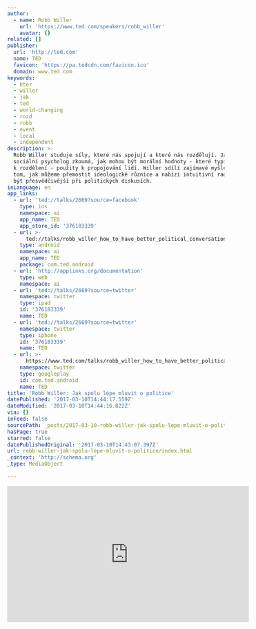 ```yaml
---
author:
  - name: Robb Willer
    url: 'https://www.ted.com/speakers/robb_willer'
    avatar: {}
related: []
publisher:
  url: 'http://ted.com'
  name: TED
  favicon: 'https://pa.tedcdn.com/favicon.ico'
  domain: www.ted.com
keywords:
  - kter
  - willer
  - jak
  - ted
  - world-changing
  - rozd
  - robb
  - event
  - local
  - independent
description: >-
  Robb Willer studuje síly, které nás spojují a které nás rozdělují. Jako
  sociální psycholog zkoumá, jak mohou být morální hodnoty - které typicky vedou
  k rozdělení - použity k propojování lidí. Willer sdílí zajímavé myšlenky o
  tom, jak můžeme přemostit ideologické různice a nabízí intuitivní rady, jak
  být přesvědčivější při politických diskusích.
inLanguage: en
app_links:
  - url: 'ted://talks/2669?source=facebook'
    type: ios
    namespace: ai
    app_name: TED
    app_store_id: '376183339'
  - url: >-
      ted://talks/robb_willer_how_to_have_better_political_conversations?source=facebook
    type: android
    namespace: ai
    app_name: TED
    package: com.ted.android
  - url: 'http://applinks.org/documentation'
    type: web
    namespace: ai
  - url: 'ted://talks/2669?source=twitter'
    namespace: twitter
    type: ipad
    id: '376183339'
    name: TED
  - url: 'ted://talks/2669?source=twitter'
    namespace: twitter
    type: iphone
    id: '376183339'
    name: TED
  - url: >-
      https://www.ted.com/talks/robb_willer_how_to_have_better_political_conversations?language=cs
    namespace: twitter
    type: googleplay
    id: com.ted.android
    name: TED
title: 'Robb Willer: Jak spolu lépe mluvit o politice'
datePublished: '2017-03-10T14:44:17.559Z'
dateModified: '2017-03-10T14:44:16.822Z'
via: {}
inFeed: false
sourcePath: _posts/2017-03-10-robb-willer-jak-spolu-lepe-mluvit-o-politice.md
hasPage: true
starred: false
datePublishedOriginal: '2017-03-10T14:43:07.397Z'
url: robb-willer-jak-spolu-lepe-mluvit-o-politice/index.html
_context: 'http://schema.org'
_type: MediaObject

---
```

<iframe src="https://cdn.embedly.com/widgets/media.html?src=https%3A%2F%2Fembed.ted.com%2Ftalks%2Flang%2Fcs%2Frobb_willer_how_to_have_better_political_conversations&amp;url=https%3A%2F%2Fwww.ted.com%2Ftalks%2Frobb_willer_how_to_have_better_political_conversations%3Flanguage%3Dcs&amp;image=https%3A%2F%2Fpe.tedcdn.com%2Fimages%2Fted%2F3aec6c81cc1e8895ed7f659cfb817ce541c714be_240x180.jpg%3Flang%3Dcs&amp;key=b7d04c9b404c499eba89ee7072e1c4f7&amp;type=text%2Fhtml&amp;schema=ted" width="560" height="315" scrolling="no" frameborder="0" allowfullscreen="" style=""></iframe>